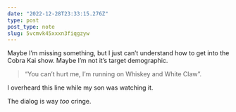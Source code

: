 ```yaml
---
date: "2022-12-28T23:33:15.276Z"
type: post 
post_type: note
slug: 5vcmvk45xxxn3fiqgzyw
---
```

Maybe I’m missing something, but I just can’t understand how to get into the Cobra Kai show. Maybe I’m not it’s target demographic.

> “You can’t hurt me, I’m running on Whiskey and White Claw”. 

I overheard this line while my son was watching it.

The dialog is way _too_ cringe. 